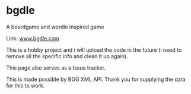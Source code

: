 # bgdle
A boardgame and wordle inspired game

Link: www.bgdle.com

This is a hobby project and i will upload the code in the future (i need to remove all the specific info and clean it up again).

This page also serves as a Issue tracker.

This is made possible by BGG XML API. Thank you for supplying the data for this to work.
